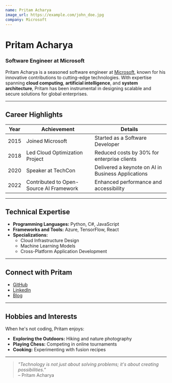 ```yaml
---
name: Pritam Acharya
image_url: https://example.com/john_doe.jpg
company: Microsoft
---
```


# Pritam Acharya  
### Software Engineer at Microsoft  

Pritam Acharya is a seasoned software engineer at [Microsoft](https://www.microsoft.com), known for his innovative contributions to cutting-edge technologies. With expertise spanning **cloud computing**, **artificial intelligence**, and **system architecture**, Pritam has been instrumental in designing scalable and secure solutions for global enterprises.

---

## Career Highlights  

| **Year** | **Achievement**                               | **Details**                                                        |
|----------|-----------------------------------------------|--------------------------------------------------------------------|
| 2015     | Joined Microsoft                              | Started as a Software Developer                                   |
| 2018     | Led Cloud Optimization Project                | Reduced costs by 30% for enterprise clients                       |
| 2020     | Speaker at TechCon                            | Delivered a keynote on AI in Business Applications                |
| 2022     | Contributed to Open-Source AI Framework       | Enhanced performance and accessibility                            |

---

## Technical Expertise  

- **Programming Languages:** Python, C#, JavaScript  
- **Frameworks and Tools:** Azure, TensorFlow, React  
- **Specializations:**  
  - Cloud Infrastructure Design  
  - Machine Learning Models  
  - Cross-Platform Application Development  

---

## Connect with Pritam  

- [GitHub](https://github.com/pritam-acharya)  
- [LinkedIn](https://linkedin.com/in/pritam-acharya)  
- [Blog](https://pritamacharya.dev)  

---

## Hobbies and Interests  

When he's not coding, Pritam enjoys:  

- **Exploring the Outdoors:** Hiking and nature photography  
- **Playing Chess:** Competing in online tournaments  
- **Cooking:** Experimenting with fusion recipes  

---

> _"Technology is not just about solving problems; it's about creating possibilities."_  
> – Pritam Acharya  
